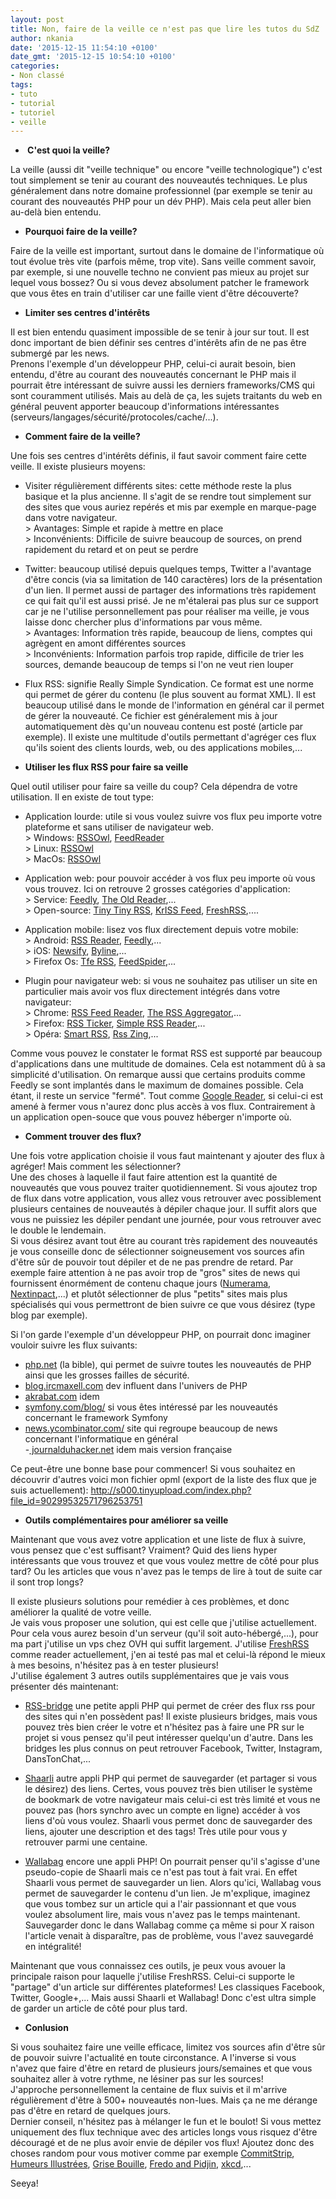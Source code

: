 ```yaml
---
layout: post
title: Non, faire de la veille ce n'est pas que lire les tutos du SdZ
author: nkania
date: '2015-12-15 11:54:10 +0100'
date_gmt: '2015-12-15 10:54:10 +0100'
categories:
- Non classé
tags:
- tuto
- tutorial
- tutoriel
- veille
---
```


<ul>
<li><strong> C'est quoi la veille?</strong></li>
</ul>
La veille (aussi dit "veille technique" ou encore "veille technologique") c'est tout simplement se tenir au courant des nouveautés techniques. Le plus généralement dans notre domaine professionnel (par exemple se tenir au courant des nouveautés PHP pour un dév PHP). Mais cela peut aller bien au-delà bien entendu.

<ul>
<li><strong>Pourquoi faire de la veille?</strong></li>
</ul>
Faire de la veille est important, surtout dans le domaine de l'informatique où tout évolue très vite (parfois même, trop vite). Sans veille comment savoir, par exemple, si une nouvelle techno ne convient pas mieux au projet sur lequel vous bossez? Ou si vous devez absolument patcher le framework que vous êtes en train d'utiliser car une faille vient d'être découverte?

<ul>
<li><strong>Limiter ses centres d'intérêts</strong></li>
</ul>
Il est bien entendu quasiment impossible de se tenir à jour sur tout. Il est donc important de bien définir ses centres d'intérêts afin de ne pas être submergé par les news.<br />
Prenons l'exemple d'un développeur PHP, celui-ci aurait besoin, bien entendu, d'être au courant des nouveautés concernant le PHP mais il pourrait être intéressant de suivre aussi les derniers frameworks/CMS qui sont couramment utilisés. Mais au delà de ça, les sujets traitants du web en général peuvent apporter beaucoup d'informations intéressantes (serveurs/langages/sécurité/protocoles/cache/...).

<ul>
<li><strong>Comment faire de la veille?</strong></li>
</ul>
Une fois ses centres d'intérêts définis, il faut savoir comment faire cette veille. Il existe plusieurs moyens:

- Visiter régulièrement différents sites: cette méthode reste la plus basique et la plus ancienne. Il s'agit de se rendre tout simplement sur des sites que vous auriez repérés et mis par exemple en marque-page dans votre navigateur.<br />
&gt; Avantages: Simple et rapide à mettre en place<br />
&gt; Inconvénients: Difficile de suivre beaucoup de sources, on prend rapidement du retard et on peut se perdre

- Twitter: beaucoup utilisé depuis quelques temps, Twitter a l'avantage d'être concis (via sa limitation de 140 caractères) lors de la présentation d'un lien. Il permet aussi de partager des informations très rapidement ce qui fait qu'il est aussi prisé. Je ne m'étalerai pas plus sur ce support car je ne l'utilise personnellement pas pour réaliser ma veille, je vous laisse donc chercher plus d'informations par vous même.<br />
&gt; Avantages: Information très rapide, beaucoup de liens, comptes qui agrègent en amont différentes sources<br />
&gt; Inconvénients: Information parfois trop rapide, difficile de trier les sources, demande beaucoup de temps si l'on ne veut rien louper

- Flux RSS: signifie Really Simple Syndication. Ce format est une norme qui permet de gérer du contenu (le plus souvent au format XML). Il est beaucoup utilisé dans le monde de l'information en général car il permet de gérer la nouveauté. Ce fichier est généralement mis à jour automatiquement dès qu'un nouveau contenu est posté (article par exemple). Il existe une multitude d'outils permettant d'agréger ces flux qu'ils soient des clients lourds, web, ou des applications mobiles,...

<ul>
<li><strong>Utiliser les flux RSS pour faire sa veille</strong></li>
</ul>
Quel outil utiliser pour faire sa veille du coup? Cela dépendra de votre utilisation. Il en existe de tout type:

- Application lourde: utile si vous voulez suivre vos flux peu importe votre plateforme et sans utiliser de navigateur web.<br />
&gt; Windows: <a href="http://www.rssowl.org/" target="_blank">RSSOwl</a>, <a href="http://feedreader.com/download" target="_blank">FeedReader</a><br />
&gt; Linux: <a href="http://www.rssowl.org/" target="_blank">RSSOwl</a><br />
&gt; MacOs: <a href="http://www.rssowl.org/" target="_blank">RSSOwl</a>

- Application web: pour pouvoir accéder à vos flux peu importe où vous vous trouvez. Ici on retrouve 2 grosses catégories d'application:<br />
&gt; Service: <a href="https://feedly.com/i/welcome" target="_blank">Feedly</a>, <a href="https://theoldreader.com/" target="_blank">The Old Reader</a>,...<br />
&gt; Open-source: <a href="https://tt-rss.org/gitlab/fox/tt-rss/wikis/home" target="_blank">Tiny Tiny RSS</a>, <a href="https://github.com/tontof/kriss_feed" target="_blank">KrISS Feed</a>, <a href="http://freshrss.org/" target="_blank">FreshRSS</a>,....

- Application mobile: lisez vos flux directement depuis votre mobile:<br />
&gt; Android: <a href="https://play.google.com/store/apps/details?id=com.madsvyat.simplerssreader&amp;hl=fr" target="_blank">RSS Reader</a>, <a href="https://play.google.com/store/apps/details?id=com.devhd.feedly&amp;hl=fr" target="_blank">Feedly</a>,...<br />
&gt; iOS: <a href="https://itunes.apple.com/fr/app/newsify-your-news-blog-rss/id510153374?mt=8" target="_blank">Newsify</a>, <a href="https://itunes.apple.com/fr/app/byline/id284946773?mt=8" target="_blank">Byline</a>,...<br />
&gt; Firefox Os: <a href="https://marketplace.firefox.com/app/tfe-rss/" target="_blank">Tfe RSS</a>, <a href="http://www.feedspider.net/" target="_blank">FeedSpider</a>,...

- Plugin pour navigateur web: si vous ne souhaitez pas utiliser un site en particulier mais avoir vos flux directement intégrés dans votre navigateur:<br />
&gt; Chrome: <a href="https://chrome.google.com/webstore/detail/rss-feed-reader/pnjaodmkngahhkoihejjehlcdlnohgmp" target="_blank">RSS Feed Reader</a>, <a href="https://chrome.google.com/webstore/detail/the-rss-aggregator/ffhafkagcdhnhamiaecajogjcfgienom" target="_blank">The RSS Aggregator</a>,...<br />
&gt; Firefox: <a href="https://addons.mozilla.org/fr/firefox/addon/rss-ticker/" target="_blank">RSS Ticker</a>, <a href="https://addons.mozilla.org/fr/firefox/addon/simple-rss-reader-srr/" target="_blank">Simple RSS Reader</a>,...<br />
&gt; Opéra: <a href="https://addons.opera.com/fr/extensions/details/smart-rss/?display=en">Smart RSS</a>, <a href="https://addons.opera.com/fr/extensions/details/rss-zing/?display=en">Rss Zing</a>,...

Comme vous pouvez le constater le format RSS est supporté par beaucoup d'applications dans une multitude de domaines. Cela est notamment dû à sa simplicité d'utilisation. On remarque aussi que certains produits comme Feedly se sont implantés dans le maximum de domaines possible. Cela étant, il reste un service "fermé". Tout comme <a href="http://alternativeto.net/software/google-reader/">Google Reader</a>, si celui-ci est amené à fermer vous n'aurez donc plus accès à vos flux. Contrairement à un application open-souce que vous pouvez héberger n'importe où.

<ul>
<li><strong>Comment trouver des flux?</strong></li>
</ul>
Une fois votre application choisie il vous faut maintenant y ajouter des flux à agréger! Mais comment les sélectionner?<br />
Une des choses à laquelle il faut faire attention est la quantité de nouveautés que vous pouvez traiter quotidiennement. Si vous ajoutez trop de flux dans votre application, vous allez vous retrouver avec possiblement plusieurs centaines de nouveautés à dépiler chaque jour. Il suffit alors que vous ne puissiez les dépiler pendant une journée, pour vous retrouver avec le double le lendemain.<br />
Si vous désirez avant tout être au courant très rapidement des nouveautés je vous conseille donc de sélectionner soigneusement vos sources afin d'être sûr de pouvoir tout dépiler et de ne pas prendre de retard. Par exemple faire attention à ne pas avoir trop de "gros" sites de news qui fournissent énormément de contenu chaque jours (<a href="http://www.numerama.com/">Numerama</a>, <a href="http://www.nextinpact.com/">Nextinpact</a>,...) et plutôt sélectionner de plus "petits" sites mais plus spécialisés qui vous permettront de bien suivre ce que vous désirez (type blog par exemple).

Si l'on garde l'exemple d'un développeur PHP, on pourrait donc imaginer vouloir suivre les flux suivants:

- <a href="http://www.php.net/">php.net</a> (la bible), qui permet de suivre toutes les nouveautés de PHP ainsi que les grosses failles de sécurité.<br />
- <a href="http://blog.ircmaxell.com/">blog.ircmaxell.com</a> dev influent dans l'univers de PHP<br />
- <a href="https://akrabat.com/">akrabat.com</a> idem<br />
- <a href="http://symfony.com/blog/">symfony.com/blog/</a> si vous êtes intéressé par les nouveautés concernant le framework Symfony<br />
- <a href="https://news.ycombinator.com/">news.ycombinator.com/</a> site qui regroupe beaucoup de news concernant l'informatique en général<br />
-<a href="https://www.journalduhacker.net/"> journalduhacker.net</a> idem mais version française

Ce peut-être une bonne base pour commencer! Si vous souhaitez en découvrir d'autres voici mon fichier opml (export de la liste des flux que je suis actuellement): <a href="http://s000.tinyupload.com/index.php?file_id=90299532571796253751" target="_blank">http://s000.tinyupload.com/index.php?file_id=90299532571796253751</a>

<ul>
<li><strong>Outils complémentaires pour améliorer sa veille</strong></li>
</ul>
Maintenant que vous avez votre application et une liste de flux à suivre, vous pensez que c'est suffisant? Vraiment? Quid des liens hyper intéressants que vous trouvez et que vous voulez mettre de côté pour plus tard? Ou les articles que vous n'avez pas le temps de lire à tout de suite car il sont trop longs?

Il existe plusieurs solutions pour remédier à ces problèmes, et donc améliorer la qualité de votre veille.<br />
Je vais vous proposer une solution, qui est celle que j'utilise actuellement. Pour cela vous aurez besoin d'un serveur (qu'il soit auto-hébergé,...), pour ma part j'utilise un vps chez OVH qui suffit largement. J'utilise <a href="http://freshrss.org/" target="_blank">FreshRSS</a> comme reader actuellement, j'en ai testé pas mal et celui-là répond le mieux à mes besoins, n'hésitez pas à en tester plusieurs!<br />
J'utilise également 3 autres outils supplémentaires que je vais vous présenter dés maintenant:

- <a href="https://github.com/sebsauvage/rss-bridge" target="_blank">RSS-bridge</a> une petite appli PHP qui permet de créer des flux rss pour des sites qui n'en possèdent pas! Il existe plusieurs bridges, mais vous pouvez très bien créer le votre et n'hésitez pas à faire une PR sur le projet si vous pensez qu'il peut intéresser quelqu'un d'autre. Dans les bridges les plus connus on peut retrouver Facebook, Twitter, Instagram, DansTonChat,...

- <a href="https://github.com/shaarli/Shaarli" target="_blank">Shaarli</a> autre appli PHP qui permet de sauvegarder (et partager si vous le désirez) des liens. Certes, vous pouvez très bien utiliser le système de bookmark de votre navigateur mais celui-ci est très limité et vous ne pouvez pas (hors synchro avec un compte en ligne) accéder à vos liens d'où vous voulez. Shaarli vous permet donc de sauvegarder des liens, ajouter une description et des tags! Très utile pour vous y retrouver parmi une centaine.

- <a href="https://github.com/wallabag/wallabag/" target="_blank">Wallabag</a> encore une appli PHP! On pourrait penser qu'il s'agisse d'une pseudo-copie de Shaarli mais ce n'est pas tout à fait vrai. En effet Shaarli vous permet de sauvegarder un lien. Alors qu'ici, Wallabag vous permet de sauvegarder le contenu d'un lien. Je m'explique, imaginez que vous tombez sur un article qui a l'air passionnant et que vous voulez absolument lire, mais vous n'avez pas le temps maintenant. Sauvegarder donc le dans Wallabag comme ça même si pour X raison l'article venait à disparaître, pas de problème, vous l'avez sauvegardé en intégralité!

Maintenant que vous connaissez ces outils, je peux vous avouer la principale raison pour laquelle j'utilise FreshRSS. Celui-ci supporte le "partage" d'un article sur différentes plateformes! Les classiques Facebook, Twitter, Google+,... Mais aussi Shaarli et Wallabag! Donc c'est ultra simple de garder un article de côté pour plus tard.

<ul>
<li><strong>Conlusion</strong></li>
</ul>
Si vous souhaitez faire une veille efficace, limitez vos sources afin d'être sûr de pouvoir suivre l'actualité en toute circonstance. A l'inverse si vous n'avez que faire d'être en retard de plusieurs jours/semaines et que vous souhaitez aller à votre rythme, ne lésiner pas sur les sources!<br />
J'approche personnellement la centaine de flux suivis et il m'arrive régulièrement d'être à 500+ nouveautés non-lues. Mais ça ne me dérange pas d'être en retard de quelques jours.<br />
Dernier conseil, n'hésitez pas à mélanger le fun et le boulot! Si vous mettez uniquement des flux technique avec des articles longs vous risquez d'être découragé et de ne plus avoir envie de dépiler vos flux! Ajoutez donc des choses random pour vous motiver comme par exemple <a href="http://www.commitstrip.com/fr/" target="_blank">CommitStrip</a>, <a href="http://www.luc-damas.fr/humeurs/" target="_blank">Humeurs Illustrées</a>, <a href="http://grisebouille.net/" target="_blank">Grise Bouille</a>, <a href="http://www.pidjin.net/" target="_blank">Fredo and Pidjin</a>, <a href="http://xkcd.com/" target="_blank">xkcd</a>,...

Seeya!


